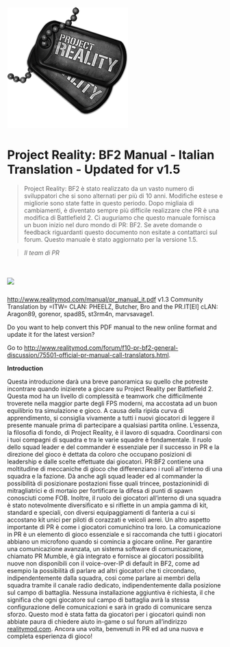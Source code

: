 # ![](/assets/PR_v1_Logo.png)

# **Project Reality: BF2 Manual - Italian Translation - Updated for v1.5**

> Project Reality: BF2 è stato realizzato da un vasto numero di sviluppatori che si sono alternati per più di 10 anni.
Modifiche estese e migliorie sono state fatte in questo periodo. Dopo migliaia di cambiamenti, è diventato sempre più difficile realizzare che PR è una modifica di Battlefield 2. Ci auguriamo che questo manuale fornisca un buon inizio nel duro mondo di PR: BF2. Se avete domande o feedback riguardanti questo documento non esitate a contattarci sul forum. Questo manuale è stato aggiornato per la versione 1.5.

>
> _Il team di PR_

# ![](/assets/flag.png)
http://www.realitymod.com/manual/pr_manual_it.pdf
v1.3 Community Translation by =ITW= CLAN: PHEELZ, Butcher, Bro and the PR.IT[EI] cLAN:  Aragon89, gorenor, spad85, st3rm4n, marvsavage1.

Do you want to help convert this PDF manual to the new online format and update it for the latest version? 

Go to http://www.realitymod.com/forum/f10-pr-bf2-general-discussion/75501-official-pr-manual-call-translators.html.

**Introduction**

Questa introduzione darà una breve panoramica su quello che potreste incontrare quando inizierete a giocare su Project Reality per Battlefield 2. Questa mod ha un livello di complessità e teamwork che difficilmente troverete nella maggior parte degli FPS moderni, ma accostata ad un buon equilibrio tra simulazione e gioco. A causa della ripida curva di apprendimento, si consiglia vivamente a tutti i nuovi giocatori di leggere il presente manuale prima di partecipare a qualsiasi partita online.
L’essenza, la filosofia di fondo, di Project Reality, è il lavoro di squadra. Coordinarsi con i tuoi compagni di squadra e tra le varie squadre è fondamentale. Il ruolo dello squad leader e del commander è essenziale per il successo in PR e la direzione del gioco è dettata da coloro che occupano posizioni di leadership e dalle scelte effettuate dai giocatori. PR:BF2 contiene una moltitudine di meccaniche di gioco che differenziano i ruoli all'interno di una squadra e la fazione. Dà anche agli squad leader ed al commander la possibilità di posizionare postazioni fisse quali trincee, postazioninidi di mitragliatrici e di mortaio per fortificare la difesa di punti di spawn conosciuti come FOB. Inoltre, il ruolo dei giocatori all’interno di una squadra è stato notevolmente diversificato e si riflette in un ampia gamma di kit, standard e speciali, con diversi equipaggiamenti di fanteria a cui si accostano kit unici per piloti di corazzati e veicoli aerei. 
Un altro aspetto importante di PR è come i giocatori comunichino tra loro. La comunicazione in PR è un elemento di gioco essenziale e si raccomanda che tutti i giocatori abbiano un microfono quando si comincia a giocare online. Per garantire una comunicazione avanzata, un sistema software di comunicazione, chiamato PR Mumble, è già integrato e fornisce ai giocatori possibilità nuove non disponibili con il voice-over-IP di default in BF2, come ad esempio la possibilità di parlare ad altri giocatori che ti circondano, indipendentemente dalla squadra, così come parlare ai membri della squadra tramite il canale radio dedicato, indipendentemente dalla posizione sul campo di battaglia. Nessuna installazione aggiuntiva è richiesta, il che significa che ogni giocatore sul campo di battaglia avrà la stessa configurazione delle comunicazioni e sarà in grado di comunicare senza sforzo. Questo mod è stata fatta da giocatori per i giocatori quindi non abbiate paura di chiedere aiuto in-game o sul forum all’indirizzo [realitymod.com](http://www.realitymod.com/forum/f360-general-technical-support). Ancora una volta, benvenuti in PR ed ad una nuova e completa esperienza di gioco!
